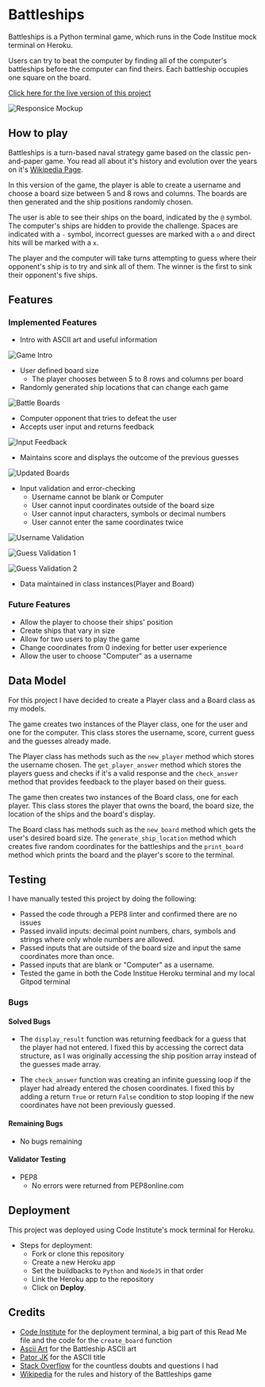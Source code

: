 # Battleships

Battleships is a Python terminal game, which runs in the Code Institue mock terminal on Heroku.

Users can try to beat the computer by finding all of the computer's battleships before the computer can find theirs. Each battleship occupies one square on the board.

[Click here for the live version of this project](https://battleships-diogo.herokuapp.com/)

![Responsice Mockup](/assets/images/responsive-project3.png)

## How to play

Battleships is a turn-based naval strategy game based on the classic pen-and-paper game. You read all about it's history and evolution over the years on it's [Wikipedia Page](https://en.wikipedia.org/wiki/Battleship_(game)).

In this version of the game, the player is able to create a username and choose a board size between 5 and 8 rows and columns. The boards are then generated and the ship positions randomly chosen.

The user is able to see their ships on the board, indicated by the `@` symbol. The computer's ships are hidden to provide the challenge. Spaces are indicated with a `-` symbol, incorrect guesses are marked with a `o` and direct hits will be marked with a `x`.

The player and the computer will take turns attempting to guess where their opponent's ship is to try and sink all of them. The winner is the first to sink their opponent's five ships.

## Features

### Implemented Features

- Intro with ASCII art and useful information

![Game Intro](/assets/images/Battleships%20intro.png)

- User defined board size
    - The player chooses between 5 to 8 rows and columns per board
- Randomly generated ship locations that can change each game

![Battle Boards](/assets/images/Battleships%20boards.png)

- Computer opponent that tries to defeat the user
- Accepts user input and returns feedback

![Input Feedback](/assets/images/Input%20feedback.png)

- Maintains score and displays the outcome of the previous guesses

![Updated Boards](/assets/images/Updated%20boards.png)

- Input validation and error-checking
    - Username cannot be blank or Computer
    - User cannot input coordinates outside of the board size
    - User cannot input characters, symbols or decimal numbers
    - User cannot enter the same coordinates twice

![Username Validation](/assets/images/Username%20validation.png)

![Guess Validation 1](/assets/images/Guess%20validation%201.png)

![Guess Validation 2](/assets/images/Guess%20validation%202.png)

- Data maintained in class instances(Player and Board)

### Future Features

- Allow the player to choose their ships' position
- Create ships that vary in size
- Allow for two users to play the game
- Change coordinates from 0 indexing for better user experience
- Allow the user to choose "Computer" as a username

## Data Model

For this project I have decided to create a Player class and a Board class as my models. 

The game creates two instances of the Player class, one for the user and one for the computer. This class stores the username, score, current guess and the guesses already made.

The Player class has methods such as the `new_player` method which stores the username chosen. The `get_player_answer` method which stores the players guess and checks if it's a valid response and the `check_answer` method that provides feedback to the player based on their guess.

The game then creates two instances of the Board class, one for each player. This class stores the player that owns the board, the board size, the location of the ships and the board's display.

The Board class has methods such as the `new_board` method which gets the user's desired board size. The `generate_ship_location` method which creates five random coordinates for the battleships and the `print_board` method which prints the board and the player's score to the terminal.

## Testing

I have manually tested this project by doing the following:
  - Passed the code through a PEP8 linter and confirmed there are no issues
  - Passed invalid inputs: decimal point numbers, chars, symbols and strings where only whole numbers are allowed.
  - Passed inputs that are outside of the board size and input the same coordinates more than once.
  - Passed inputs that are blank or "Computer" as a username.
  - Tested the game in both the Code Institue Heroku terminal and my local Gitpod terminal

### Bugs

#### Solved Bugs

  - The `display_result` function was returning feedback for a guess that the player had not entered. I fixed this by accessing the correct data structure, as I was originally accessing the ship position array instead of the guesses made array.

  - The `check_answer` function was creating an infinite guessing loop if the player had already entered the chosen coordinates. I fixed this by adding a return `True` or return `False` condition to stop looping if the new coordinates have not been previously guessed.

#### Remaining Bugs

  - No bugs remaining

#### Validator Testing

  - PEP8
    - No errors were returned from PEP8online.com

## Deployment

This project was deployed using Code Institute's mock terminal for Heroku.

  - Steps for deployment:
    - Fork or clone this repository
    - Create a new Heroku app
    - Set the buildbacks to `Python` and `NodeJS` in that order
    - Link the Heroku app to the repository
    - Click on __Deploy__.

## Credits

- [Code Institute](https://codeinstitute.net/) for the deployment terminal, a big part of this Read Me file and the code for the `create_board` function
- [Ascii Art](https://www.asciiart.eu/vehicles/navy) for the Battleship ASCII art
- [Pator JK](https://patorjk.com/software/taag/#p=display&v=0&f=Slant&t=Battleships) for the ASCII title
- [Stack Overflow](https://stackoverflow.com/) for the countless doubts and questions I had
- [Wikipedia](https://en.wikipedia.org/wiki/Battleship_(game)) for the rules and history of the Battleships game